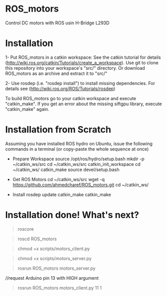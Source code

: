 # ROS_motors
Control DC motors with ROS usin H-Bridge L293D

# Installation
1- Put ROS_motors in a catkin workspace: See the catkin tutorial for details (http://wiki.ros.org/catkin/Tutorials/create_a_workspace). Use git to clone this repository into your workspace's "src/" directory. Or download ROS_motors as an archive and extract it to "src/"

2- Use rosdep (i.e. "rosdep install") to install missing dependencies. For details see (http://wiki.ros.org/ROS/Tutorials/rosdep)

To build ROS_motors go to your catkin workspace and execute "catkin_make". If you get an error about the missing siftgpu library, execute "catkin_make" again.

# Installation from Scratch
Assuming you have installed ROS hydro on Ubuntu, issue the following commands in a terminal (or copy-paste the whole sequence at once)

* Prepare Workspace
source /opt/ros/hydro/setup.bash
mkdir -p ~/catkin_ws/src
cd ~/catkin_ws/src
catkin_init_workspace
cd ~/catkin_ws/
catkin_make
source devel/setup.bash

* Get ROS Motors
cd ~/catkin_ws/src
wget -q https://github.com/ahmedcharef/ROS_motors.git
cd ~/catkin_ws/

* Install
rosdep update
catkin_make
    catkin_make

# Installation done! What's next?
> roscore

> roscd ROS_motors

> chmod +x scripts/motors_client.py

> chmod +x scripts/motors_server.py

> rosrun ROS_motors motors_server.py

//request Arduino pin 13 with HIGH argument
> rosrun ROS_motors motors_client.py 11 1


